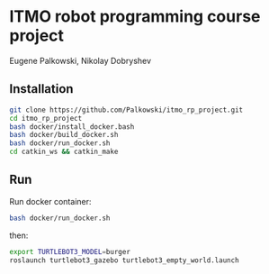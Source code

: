# ITMO robot programming course project
Eugene Palkowski, Nikolay Dobryshev

## Installation
```bash
git clone https://github.com/Palkowski/itmo_rp_project.git
cd itmo_rp_project
bash docker/install_docker.bash
bash docker/build_docker.sh
bash docker/run_docker.sh
cd catkin_ws && catkin_make
```

## Run
Run docker container:
```bash
bash docker/run_docker.sh
```
then:
```bash
export TURTLEBOT3_MODEL=burger
roslaunch turtlebot3_gazebo turtlebot3_empty_world.launch
```

